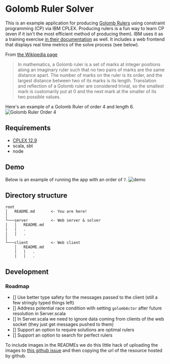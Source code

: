 # Golomb Ruler Solver

This is an example application for producing [Golomb Rulers](https://en.wikipedia.org/wiki/Golomb_ruler) using constraint programming (CP) via IBM CPLEX. Producing rulers is a fun way to learn CP (even if it isn't the most efficient method of producing them). IBM uses it as a training exercise [in their documentation](https://dataplatform.cloud.ibm.com/exchange/public/entry/view/f981e59a5122130858f8899a875e0b54) as well. It includes a web frontend that displays real time metrics of the solve process (see below).

From [the Wikipedia page](https://en.wikipedia.org/wiki/Golomb_ruler)
> In mathematics, a Golomb ruler is a set of marks at integer positions along an imaginary ruler such that no two pairs of marks are the same distance apart. The number of marks on the ruler is its order, and the largest distance between two of its marks is its length. Translation and reflection of a Golomb ruler are considered trivial, so the smallest mark is customarily put at 0 and the next mark at the smaller of its two possible values.

Here's an example of a Golomb Ruler of order 4 and length 6.
![Golomb Ruler Order 4](https://user-images.githubusercontent.com/3643611/81763758-d0544900-9484-11ea-9a75-0ceda490325e.png)


## Requirements
- [CPLEX 12.9](https://www.ibm.com/support/knowledgecenter/SSSA5P_12.9.0/ilog.odms.studio.help/Optimization_Studio/topics/COS_home.html)
- scala, sbt
- node

## Demo
Below is an example of running the app with an order of `7`.
![demo](https://user-images.githubusercontent.com/3643611/81000667-7952d200-8dfb-11ea-956b-d98cfe531de7.gif)

## Directory structure
```
root
│   README.md       <- You are here!
│
└───server          <- Web server & solver
│   │   README.md
|   |   .
|   |   .
│   
└───client          <- Web client
    │   README.md
    |   |   .
    |   |   .
```

## Development
### Roadmap
- [] Use better type safety for the messages passed to the client (still a few stringly typed things left)
- [] Address potential race condition with setting `golombActor` after future resolution in Server.scala
- [] In Server.scala we need to ignore data coming from clients of the web socket (they just get messages pushed to them)
- [] Support an option to require solutions are optimal rulers
- [] Support an option to search for perfect rulers

To include images in the READMEs we do this little hack of uploading the images to [this github issue](https://github.com/strateos/golomb-solver/issues/3) and then copying the url of the resource hosted by github.
